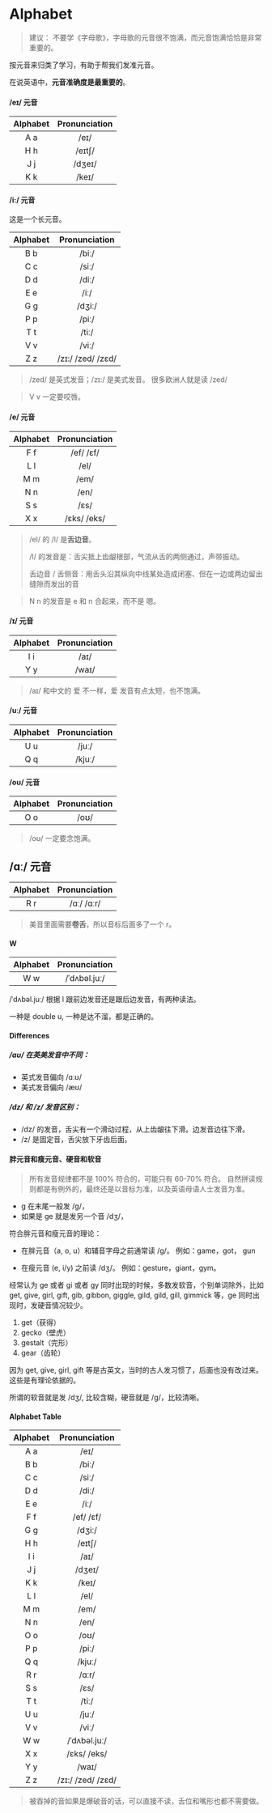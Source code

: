 # Alphabet

> 建议：
> 不要学《字母歌》，字母歌的元音很不饱满，而元音饱满恰恰是非常重要的。

按元音来归类了学习，有助于帮我们发准元音。

在说英语中，**元音准确度是最重要的**。

#### /eɪ/ 元音

| Alphabet | Pronunciation |
| :---: | :---: |
| A a | /eɪ/ |
| H h | /eɪtʃ/ |
| J j | /dʒeɪ/ |
| K k | /keɪ/ |

#### /i:/ 元音

这是一个长元音。

| Alphabet | Pronunciation |
| :---: | :---: |
| B b | /biː/ |
| C c | /siː/ |
| D d | /diː/ |
| E e | /iː/ |
| G g | /dʒiː/ |
| P p | /piː/ |
| T t | /tiː/ |
| V v | /viː/ | 
| Z z | /zɪ:/ /zed/ /zɛd/|

> /zed/ 是英式发音；/zɪ:/ 是美式发音。
> 很多欧洲人就是读 /zed/

> V v 一定要咬唇。

#### /e/ 元音

| Alphabet | Pronunciation |
| :---: | :---: |
| F f | /ef/ /ɛf/ |
| L l | /el/ |
| M m | /em/ |
| N n | /en/ |
| S s | /ɛs/ |
| X x | /ɛks/ /eks/ |

> /el/ 的 /l/ 是**舌边音**。
>
> /l/ 的发音是：舌尖抵上齿龈根部，气流从舌的两侧通过，声带振动。 
> 
> 舌边音 / 舌侧音：用舌头沿其纵向中线某处造成闭塞、但在一边或两边留出缝隙而发出的音

> N n 的发音是 e 和 n 合起来，而不是 嗯。

#### /ɪ/ 元音

| Alphabet | Pronunciation |
| :---: | :---: |
| I i | /aɪ/ |
| Y y | /waɪ/ |

> /aɪ/ 和中文的 爱 不一样，爱 发音有点太短，也不饱满。

#### /uː/ 元音

| Alphabet | Pronunciation |
| :---: | :---: |
| U u | /juː/ |
| Q q | /kjuː/ |

#### /oʊ/ 元音

| Alphabet | Pronunciation |
| :---: | :---: |
| O o | /oʊ/ |

> /oʊ/ 一定要念饱满。
	
## /ɑː/ 元音

| Alphabet | Pronunciation |
| :---: | :---: |
| R r | /ɑː/ /ɑːr/ |

> 美音里面需要**卷舌**，所以音标后面多了一个 r。

#### W

| Alphabet | Pronunciation |
| :---: | :---: |
| W w | /ˈdʌbəl.juː/ |

/ˈdʌbəl.juː/ 根据 l 跟前边发音还是跟后边发音，有两种读法。

一种是 double u, 一种是达不溜，都是正确的。

#### Differences

##### /aʊ/ 在英美发音中不同：

- 英式发音偏向 /ɑːʊ/
- 美式发音偏向 /æʊ/

##### /dz/ 和 /z/ 发音区别：

- /dz/ 的发音，舌尖有一个滑动过程，从上齿龈往下滑。边发音边往下滑。
- /z/ 是固定音，舌尖放下牙齿后面。

#### 胖元音和瘦元音、硬音和软音

> 所有发音规律都不是 100% 符合的，可能只有 60-70% 符合。
> 自然拼读规则都是有例外的，最终还是以音标为准，以及英语母语人士发音为准。

- g 在末尾一般发 /g/，
- 如果是 ge 就是发另一个音 /dʒ/，

符合胖元音和瘦元音的理论：

- 在胖元音（a, o, u）和辅音字母之前通常读 /g/。
例如：game，got， gun

- 在瘦元音 (e, i/y) 之前读 /dʒ/。
例如：gesture，giant，gym。

经常认为 ge 或者 gi 或者 gy 同时出现的时候，多数发软音，个别单词除外，比如 get, give, girl, gift, gib, gibbon, giggle, gild, gild, gill, gimmick 等，ge 同时出现时，发硬音情况较少。

1. get（获得）
2. gecko（壁虎）
3. gestalt（完形）
4. gear（齿轮）

因为 get, give, girl, gift 等是古英文，当时的古人发习惯了，后面也没有改过来。这些是有理论依据的。

所谓的软音就是发 /dʒ/, 比较含糊，硬音就是 /g/，比较清晰。

#### Alphabet Table

| Alphabet | Pronunciation |
| :---: | :---: |
| A a | /eɪ/ |
| B b | /biː/ |
| C c | /siː/ |
| D d | /diː/ |
| E e | /iː/ |
| F f | /ef/ /ɛf/ |
| G g | /dʒiː/ |
| H h | /eɪtʃ/ |
| I i | /aɪ/ |
| J j | /dʒeɪ/ |
| K k | /keɪ/ |
| L l | /el/ |
| M m | /em/ |
| N n | /en/ |
| O o | /oʊ/ |
| P p | /piː/ |
| Q q | /kjuː/ |
| R r | /ɑːr/ |
| S s | /ɛs/ |
| T t | /tiː/ |
| U u | /juː/ |
| V v | /viː/ |
| W w | /ˈdʌbəl.juː/ |
| X x | /ɛks/ /eks/ |
| Y y | /waɪ/ |
| Z z | /zɪ:/ /zed/ /zɛd/|

> 被吞掉的音如果是爆破音的话，可以直接不读，舌位和嘴形也都不需要做。